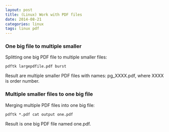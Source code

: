 ```yaml
---
layout: post
title: (Linux) Work with PDF files
date: 2014-08-21
categories: linux
tags: linux pdf
---
```


### One big file to multiple smaller

Splitting one big PDF file to multiple smaller files:

`pdftk largepdfile.pdf burst`

Result are multiple smaller PDF files with names:  pg_XXXX.pdf, where XXXX is order number.

### Multiple smaller files to one big file

Merging multiple PDF files into one big file:

`pdftk *.pdf cat output one.pdf`

Result is one big PDF file named one.pdf.